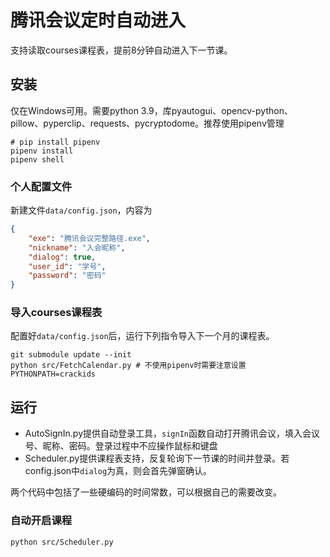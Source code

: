 # 腾讯会议定时自动进入

支持读取courses课程表，提前8分钟自动进入下一节课。

## 安装

仅在Windows可用。需要python 3.9，库pyautogui、opencv-python、pillow、pyperclip、requests、pycryptodome。推荐使用pipenv管理

```shell
# pip install pipenv
pipenv install
pipenv shell
```

### 个人配置文件

新建文件`data/config.json`，内容为

```json
{
    "exe": "腾讯会议完整路径.exe",
    "nickname": "入会昵称",
    "dialog": true,
    "user_id": "学号",
    "password": "密码"
}
```

### 导入courses课程表

配置好`data/config.json`后，运行下列指令导入下一个月的课程表。

```shell
git submodule update --init
python src/FetchCalendar.py # 不使用pipenv时需要注意设置PYTHONPATH=crackids
```

## 运行

- AutoSignIn.py提供自动登录工具，`signIn`函数自动打开腾讯会议，填入会议号、昵称、密码。登录过程中不应操作鼠标和键盘
- Scheduler.py提供课程表支持，反复轮询下一节课的时间并登录。若config.json中`dialog`为真，则会首先弹窗确认。

两个代码中包括了一些硬编码的时间常数，可以根据自己的需要改变。

### 自动开启课程

```shell
python src/Scheduler.py
```
